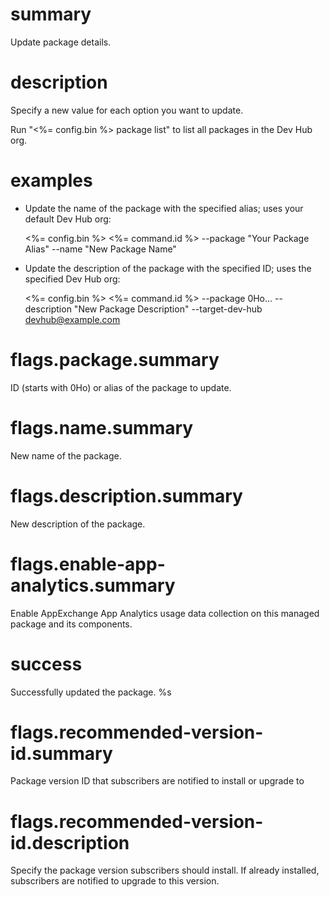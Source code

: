 # summary

Update package details.

# description

Specify a new value for each option you want to update.

Run "<%= config.bin %> package list" to list all packages in the Dev Hub org.

# examples

- Update the name of the package with the specified alias; uses your default Dev Hub org:

  <%= config.bin %> <%= command.id %> --package "Your Package Alias" --name "New Package Name"

- Update the description of the package with the specified ID; uses the specified Dev Hub org:

  <%= config.bin %> <%= command.id %> --package 0Ho... --description "New Package Description" --target-dev-hub devhub@example.com

# flags.package.summary

ID (starts with 0Ho) or alias of the package to update.

# flags.name.summary

New name of the package.

# flags.description.summary

New description of the package.

# flags.enable-app-analytics.summary

Enable AppExchange App Analytics usage data collection on this managed package and its components.

# success

Successfully updated the package. %s

# flags.recommended-version-id.summary

Package version ID that subscribers are notified to install or upgrade to

# flags.recommended-version-id.description

Specify the package version subscribers should install. If already installed, subscribers are notified to upgrade to this version.
